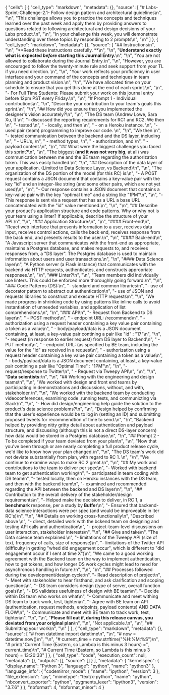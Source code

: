 {
 "cells": [
  {
   "cell_type": "markdown",
   "metadata": {},
   "source": [
    "# Labs-Sprint-Challenge-2.1- Follow design pattern and architectural guidelines\n",
    "\n",
    "This challenge allows you to practice the concepts and techniques learned over the past week and apply them by providing answers to questions related to following architectural and design decisions of your Labs product.\n",
    "\n",
    "In your challenge this week, you will demonstrate understanding over these topics by responding to 2 prompts\n",
    "\n"
   ]
  },
  {
   "cell_type": "markdown",
   "metadata": {},
   "source": [
    "## Instructions\n",
    "\n",
    "**Read these instructions carefully. **\n",
    "\n",
    "**Understand exactly what is expected _before_ starting this Journal Entry.**\n",
    "\n",
    "You are not allowed to collaborate during the Journal Entry.\n",
    "\n",
    "However, you are encouraged to follow the twenty-minute rule and seek support from your TL if you need direction. \n",
    "\n",
    "Your work reflects your proficiency in user interface and your command of the concepts and techniques in team planning and product vision.\n",
    "\n",
    "We have allocated time on your schedule to ensure that you get this done at the end of each sprint.\n",
    "\n",
    "- For Full Time Students: Please submit your work on this journal entry before 12pm PST every Friday.\n",
    "\n",
    "# Prompt 1  - Individual contributions\n",
    "\n",
    "Describe your contribution to your team's goals this sprint.\n",
    "\n",
    "## How did you ensure that you implemented the designer's vision accurately?\n",
    "\n",
    "The DS team (Andrew Lowe, Sara Xu, I) \n",
    "- discussed the reporting requirements for RC1 and RC2. We then \n",
    "- tested \n",
    "  - locally, and then \n",
    "  - on a Heroku instance. \n",
    "- used pair (team) programming to improve our code. \n",
    "\n",
    "We then \n",
    "- tested communication between the backend and the DS layer, including \n",
    "  - URL's, \n",
    "  - method types, \n",
    "  - authorization, and \n",
    "  - payload content.\n",
    "\n",
    "## What were the biggest challenges you faced this sprint?\n",
    "\n",
    "The biggest (**and it was not very big**, at all) was communication between me and the BE team regarding the authorization token.  This was easily handled.\n",
    "\n",
    "## Description of the data layer of your application. (Limited to Data Science Layer, vs Backend)\n",
    "\n",
    "The organization of the DS portion of the model (for this RC) is:\n",
    "- A POST request contains a JSON document that contains a key-value pair with the key \"id\" and an integer-like string (and some other pairs, which are not yet used)\n",
    "\n",
    "- Our response contains a JSON document that contains a key-value pair with the key \"optimal time\" and a string like \"1PM\"\n",
    "\n",
    "- This response is sent via a request that has as a URL a base URL concatendated with the \"id\" value mentioned.\n",
    "\n",
    "\n",
    "## Describe your product's application structure and code patterns. Why or why not is your team using a linter? If applicable, describe the structure of your API.\n",
    "\n",
    "### Application Structure:\n",
    "\n",
    "#### Front-end\n",
    "React web interface that presents information to a user, receives data input, receives control actions, calls the back end, receives response from the back end, and presents results to the user.\n",
    "\n",
    "#### Back-end\n",
    "A Javascript server that communicates with the front-end as appropriate, maintains a Postgres database, and makes requests to, and receives responses from, a \"DS layer\". The Postgres database is used to maintain information about users and user transactions.\n",
    "\n",
    "#### Data Science layer\n",
    "A Python server (a Flask instance) that communicates with the backend via HTTP requests, authenticates, and constructs appropriate responses.\n",
    "\n",
    "### Linter?\n",
    "\n",
    "Team members did individually use linters. This could be enforced more thoroughly going forward.\n",
    "\n",
    "### Code Patterns (DS):\n",
    "- standard and common libraries\n",
    "- use of decorator pattern to abstract out authentication\n",
    "- use of JSON and requests libraries to construct and execute HTTP requests\n",
    "\n",
    "We made progress in shrinking code by using patterns like inline calls to avoid instantiation of unneeded variables, and application of list comprehensions.\n",
    "\n",
    "### API\n",
    "- Request from Backend to DS layer\n",
    "  - POST method\n",
    "  - endpoint URL: /recommend\n",
    "  - authorization using a request header containing a key value pair containing a token as a value\n",
    "  - body/payload/data is a JSON document containing, at least, a key-value pair contining a pair like \"id\" : \"17\"\n",
    "\n",
    "- request (in response to earlier request) from DS layer to Backend\n",
    "  - PUT method\n",
    "  - endpoint URL: (as specified by BE team, including the value for the \"id\" as received in a request\n",
    "  - authorization using a request header containing a key value pair containing a token as a value\n",
    "  - body/payload/data is a JSON document containing, at least, a key-value pair contining a pair like \"Optimal Time\" : \"1PM\"\n",
    "\n",
    "- request/response to Twitter\n",
    "  - Request via Tweepy API\n",
    "\n",
    "\n",
    "**Data scientists:**\n",
    "\n",
    "## Working with the engineering and design teams\n",
    "\n",
    "We worked with design and front end teams by participating in demonstrations and discussions, without, and with, stakeholder.\n",
    "\n",
    "We worked with the backend team by conducting videoconferences, examining code ,running tests, and communicting via Slack\n",
    "\n",
    "- How did design/engineering help guide the solution to the product's data science problems?\n",
    "\n",
    "Design helped by confirming that the user's experience would be to log in (setting an ID) and submitting proposed tweets for recommendtion of time to send.\n",
    "\n",
    "Backend helped by providing nitty gritty detail about authentication and payload structure, and discussing (although this is not a direct DS-layer concern) how data would be stored in a Postgres database.\n",
    "\n",
    "## Prompt 2 - To be completed if your team deviated from your plan\n",
    "\n",
    "Now that you've been through or are nearly completing a full product release cycle, we'd like to know how your plan changed.\n",
    "\n",
    "The DS team's work did not deviate substantially from plan, with regard to RC 1. \n",
    "\n",
    "We continue to examine ways to make RC 2 great.\n",
    "\n",
    "## My work and contributions to the team to deliver per spec\n",
    "- Worked with backend team to get authentication working\n",
    "- participated in team coding with DS team\n",
    "- tested locally, then on Heroku instances with the DS team, and then with the backend team\n",
    "- examined and recommended regarding the API between the backend and DS layer\n",
    "\n",
    "## Contribution to the overall delivery of the stakeholder/design requirements\n",
    "- Helped make the decision to deliver, in RC 1, a **benchmark** response, per a study by **Buffer**\n",
    "- Ensured that backend-data science interactions were per spec (and would be improveable in lter RC's)\n",
    "\n",
    "## Details on working cross-functionally\n",
    "Described above \n",
    "- direct, detailed work with the bckend team on designing and testing API calls and authentication\n",
    "- project-team-level discussions on user interaction, stakeholder interests\n",
    "\n",
    "## Give and take\n",
    "The Data science team explained:\n",
    "- limitations of the Tweepy API (size of text, frequency of calls, size of response)\n",
    "- limitations of the Twitter API (difficulty in getting \"whed did engagement occur\", which is different to \"did engagement occur if I sent at time X\")\n",
    "We came to a good working agreement with the Backend team on the way to implement authentication, how to get tokens, and how longer DS work cycles might lead to need for asynchronous handling in future.\n",
    "\n",
    "\n",
    "## Processes followed during the development/design cycle:\n",
    "- Read description of project\n",
    "- Meet with stakeholder to hear firsthand, and ask clarification and scoping questions\n",
    "- DS team considers design (type of server, overall function goals)\n",
    "- DS validates usefulness of design with BE team\n",
    "- Decide within DS team who works on what\n",
    "- Communicate and meet withing DS team to track work, test, tighten\n",
    "- Agree with BE team on API (authentication, request methods, endpoints, payload contents) AND DATA FLOW\n",
    "- Communicate and meet with BE team to track work, test, tighten\n",
    "\n",
    "\n",
    "**Please fill out if, during this release canvas, you deviated from your original plan**\n",
    "\n",
    "Not applicable.\n",
    "\n",
    "## Submitting your work\n",
    "\n"
   ]
  },
  {
   "cell_type": "markdown",
   "metadata": {},
   "source": [
    "# from datetime import datetime\n",
    "\n",
    "# now = datetime.now()\n",
    "\n",
    "# current_time = now.strftime(\"%H:%M:%S\")\n",
    "# print(\"Current Time (Eastern, so Lambda is this minus 3 hours) =\", current_time)\n",
    "# Current Time (Eastern, so Lambda is this minus 3 hours) = 13:20:33"
   ]
  },
  {
   "cell_type": "code",
   "execution_count": null,
   "metadata": {},
   "outputs": [],
   "source": []
  }
 ],
 "metadata": {
  "kernelspec": {
   "display_name": "Python 3",
   "language": "python",
   "name": "python3"
  },
  "language_info": {
   "codemirror_mode": {
    "name": "ipython",
    "version": 3
   },
   "file_extension": ".py",
   "mimetype": "text/x-python",
   "name": "python",
   "nbconvert_exporter": "python",
   "pygments_lexer": "ipython3",
   "version": "3.7.6"
  }
 },
 "nbformat": 4,
 "nbformat_minor": 4
}
